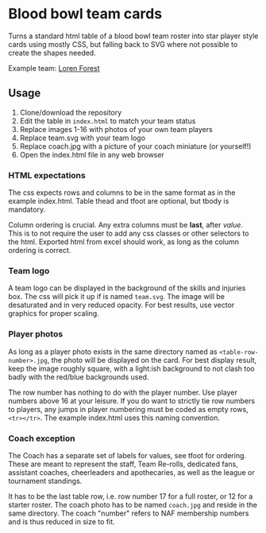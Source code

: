 # Blood bowl team cards

Turns a standard html table of a blood bowl team roster into star player style
cards using mostly CSS, but falling back to SVG where not possible to create
the shapes needed.

Example team: [Loren Forest](http://bubble.swebba.com/lorenforest)

## Usage

1. Clone/download the repository
2. Edit the table in `index.html` to match your team status
3. Replace images 1-16 with photos of your own team players
4. Replace team.svg with your team logo
5. Replace coach.jpg with a picture of your coach miniature (or yourself!)
6. Open the index.html file in any web browser

### HTML expectations

The css expects rows and columns to be in the same format as in the
example index.html. Table thead and tfoot are optional, but tbody is mandatory.

Column ordering is crucial. Any extra columns must be **last**, after *value*.
This is to not require the user to add any css classes or other selectors to
the html. Exported html from excel should work, as long as the column ordering
is correct.

### Team logo

A team logo can be displayed in the background of the skills and injuries box.
The css will pick it up if is named `team.svg`. The image will be desaturated
and in very reduced opacity. For best results, use vector graphics for proper
scaling.

### Player photos

As long as a player photo exists in the same directory named as
`<table-row-number>.jpg`, the photo will be displayed on the card.
For best display result, keep the image roughly square, with a light:ish
background to not clash too badly with the red/blue backgrounds used.

The row number has nothing to do with the player number. Use player numbers
above 16 at your leisure. If you do want to strictly tie row numbers to players,
any jumps in player numbering must be coded as empty rows, `<tr></tr>`. The
example index.html uses this naming convention.

### Coach exception

The Coach has a separate set of labels for values, see tfoot for ordering.
These are meant to represent the staff, Team Re-rolls, dedicated fans,
assistant coaches, cheerleaders and apothecaries, as well as the league or
tournament standings.

It has to be the last table row, i.e. row number 17 for a full roster, or 12
for a starter roster. The coach photo has to be named `coach.jpg` and reside
in the same directory. The coach "number" refers to NAF membership numbers
and is thus reduced in size to fit.
